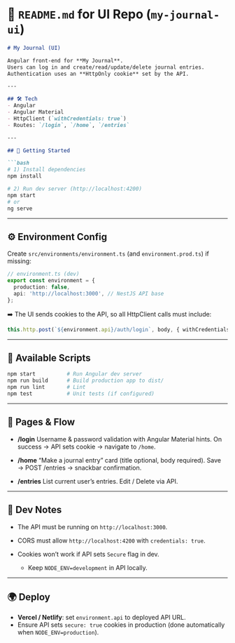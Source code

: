 # 📘 `README.md` for **UI Repo (`my-journal-ui`)**

````markdown
# My Journal (UI)

Angular front-end for **My Journal**.  
Users can log in and create/read/update/delete journal entries.  
Authentication uses an **HttpOnly cookie** set by the API.

---

## 🛠️ Tech
- Angular
- Angular Material
- HttpClient (`withCredentials: true`)
- Routes: `/login`, `/home`, `/entries`

---

## 🚀 Getting Started

```bash
# 1) Install dependencies
npm install

# 2) Run dev server (http://localhost:4200)
npm start
# or
ng serve
````

---

## ⚙️ Environment Config

Create `src/environments/environment.ts` (and `environment.prod.ts`) if missing:

```ts
// environment.ts (dev)
export const environment = {
  production: false,
  api: 'http://localhost:3000', // NestJS API base
};
```

➡️ The UI sends cookies to the API, so all HttpClient calls must include:

```ts
this.http.post(`${environment.api}/auth/login`, body, { withCredentials: true });
```

---

## 📜 Available Scripts

```bash
npm start          # Run Angular dev server
npm run build      # Build production app to dist/
npm run lint       # Lint
npm test           # Unit tests (if configured)
```

---

## 📄 Pages & Flow

* **/login**
  Username & password validation with Angular Material hints.
  On success → API sets cookie → navigate to `/home`.

* **/home**
  “Make a journal entry” card (title optional, body required).
  Save → POST /entries → snackbar confirmation.

* **/entries**
  List current user’s entries.
  Edit / Delete via API.

---

## 🧰 Dev Notes

* The API must be running on `http://localhost:3000`.
* CORS must allow `http://localhost:4200` with `credentials: true`.
* Cookies won’t work if API sets `Secure` flag in dev.

  * Keep `NODE_ENV=development` in API locally.

---

## 🌍 Deploy

* **Vercel / Netlify**: set `environment.api` to deployed API URL.
* Ensure API sets `secure: true` cookies in production (done automatically when `NODE_ENV=production`).


